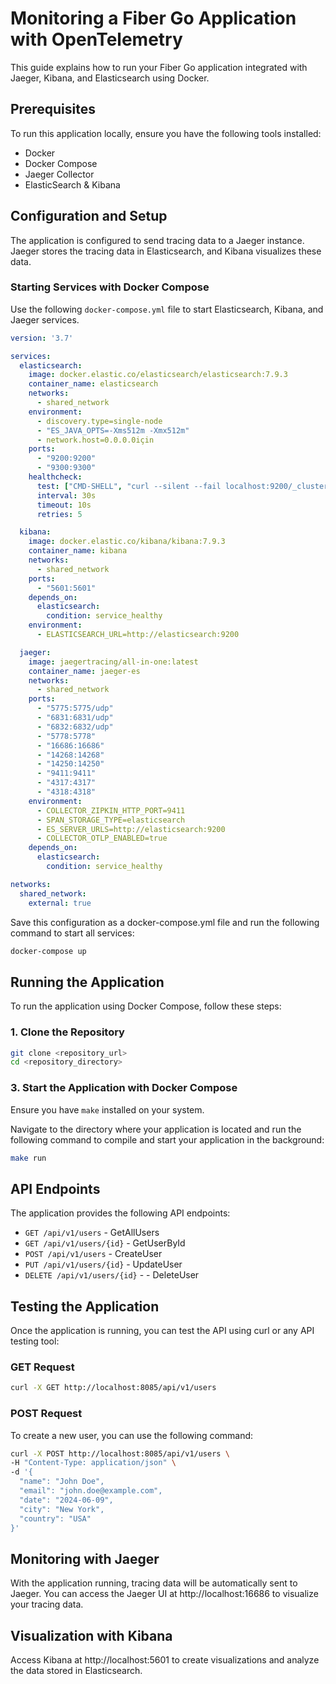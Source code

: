 # Monitoring a Fiber Go Application with OpenTelemetry

This guide explains how to run your Fiber Go application integrated with Jaeger, Kibana, and Elasticsearch using Docker.

## Prerequisites

To run this application locally, ensure you have the following tools installed:

- Docker
- Docker Compose
- Jaeger Collector
- ElasticSearch & Kibana

## Configuration and Setup

The application is configured to send tracing data to a Jaeger instance. Jaeger stores the tracing data in Elasticsearch, and Kibana visualizes these data.

### Starting Services with Docker Compose

Use the following `docker-compose.yml` file to start Elasticsearch, Kibana, and Jaeger services.

```yaml
version: '3.7'

services:
  elasticsearch:
    image: docker.elastic.co/elasticsearch/elasticsearch:7.9.3
    container_name: elasticsearch
    networks:
      - shared_network
    environment:
      - discovery.type=single-node
      - "ES_JAVA_OPTS=-Xms512m -Xmx512m"
      - network.host=0.0.0.0için
    ports:
      - "9200:9200"
      - "9300:9300"
    healthcheck:
      test: ["CMD-SHELL", "curl --silent --fail localhost:9200/_cluster/health?wait_for_status=yellow&timeout=50s || exit 1"]
      interval: 30s
      timeout: 10s
      retries: 5

  kibana:
    image: docker.elastic.co/kibana/kibana:7.9.3
    container_name: kibana
    networks:
      - shared_network
    ports:
      - "5601:5601"
    depends_on:
      elasticsearch:
        condition: service_healthy
    environment:
      - ELASTICSEARCH_URL=http://elasticsearch:9200

  jaeger:
    image: jaegertracing/all-in-one:latest
    container_name: jaeger-es
    networks:
      - shared_network
    ports:
      - "5775:5775/udp"
      - "6831:6831/udp"
      - "6832:6832/udp"
      - "5778:5778"
      - "16686:16686"
      - "14268:14268"
      - "14250:14250"
      - "9411:9411"
      - "4317:4317"
      - "4318:4318"
    environment:
      - COLLECTOR_ZIPKIN_HTTP_PORT=9411
      - SPAN_STORAGE_TYPE=elasticsearch
      - ES_SERVER_URLS=http://elasticsearch:9200
      - COLLECTOR_OTLP_ENABLED=true
    depends_on:
      elasticsearch:
        condition: service_healthy

networks:
  shared_network:
    external: true

```

Save this configuration as a docker-compose.yml file and run the following command to start all services:

```bash
docker-compose up
```

## Running the Application

To run the application using Docker Compose, follow these steps:

### 1.  Clone the Repository

```bash
git clone <repository_url>
cd <repository_directory>
```

### 3. Start the Application with Docker Compose

Ensure you have `make` installed on your system.

Navigate to the directory where your application is located and run the following command to compile and start your application in the background:


```bash
make run
```

## API Endpoints
The application provides the following API endpoints:

- `GET /api/v1/users` - GetAllUsers
- `GET /api/v1/users/{id}` - GetUserById
- `POST /api/v1/users` - CreateUser
- `PUT /api/v1/users/{id}` - UpdateUser
- `DELETE /api/v1/users/{id}` - - DeleteUser

## Testing the Application

Once the application is running, you can test the API using curl or any API testing tool:

### GET Request
```bash
curl -X GET http://localhost:8085/api/v1/users
```

### POST Request
To create a new user, you can use the following command:

```bash
curl -X POST http://localhost:8085/api/v1/users \
-H "Content-Type: application/json" \
-d '{
  "name": "John Doe",
  "email": "john.doe@example.com",
  "date": "2024-06-09",
  "city": "New York",
  "country": "USA"
}'
```

##  Monitoring with Jaeger

With the application running, tracing data will be automatically sent to Jaeger. You can access the Jaeger UI at http://localhost:16686 to visualize your tracing data.

## Visualization with Kibana

Access Kibana at http://localhost:5601 to create visualizations and analyze the data stored in Elasticsearch.

